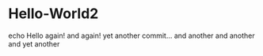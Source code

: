 # Hello-World2
echo Hello again! and again!
yet another commit...
and another
and another
and yet another
